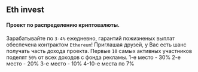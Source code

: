 ## Eth invest
#### Проект по распределению криптовалюты.
Зарабатывайте по `3-4%` ежедневно, гарантий пожизненых выплат обеспечена контрактом `Ethereum`!
Приглашая друзей, у Вас есть шанс получать часть дохода проекта.
 Первые `10` самых активных участников поделят `50%` от всех доходов с фонда рекламы.
 1-е место - 30%
 2-е место - 20%
 3-е место - 10%
 4-10-е места по 7%
 
 